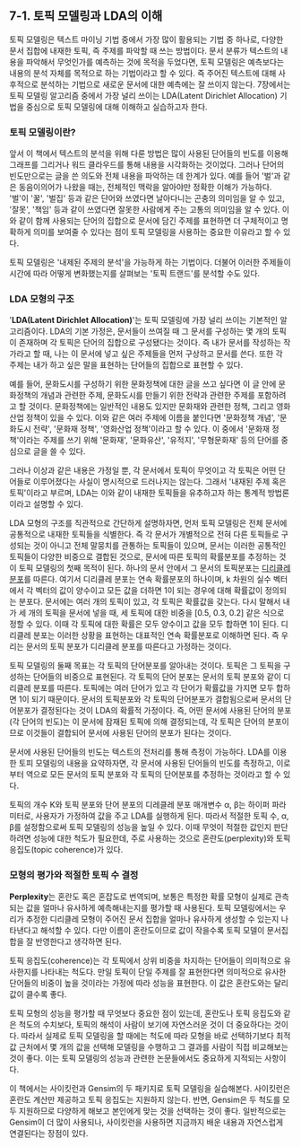 ## 7-1. 토픽 모델링과 LDA의 이해
토픽 모델링은 텍스트 마이닝 기법 중에서 가장 많이 활용되는 기법 중 하나로, 다양한 문서 집합에 내재한 토픽, 즉 주제를 파악할 때 쓰는 방법이다. 문서 분류가 텍스트의 내용을 파악해서 무엇인가를 예측하는 것에 목적을 두었다면, 토픽 모델링은 예측보다는 내용의 분석 자체를 목적으로 하는 기법이라고 할 수 있다. 즉 주어진 텍스트에 대해 사후적으로 분석하는 기법으로 새로운 문서에 대한 예측에는 잘 쓰이지 않는다. 7장에서는 토픽 모델링 알고리즘 중에서 가장 널리 쓰이는 LDA(Latent Dirichlet Allocation) 기법을 중심으로 토픽 모델링에 대해 이해하고 실습하고자 한다.

### 토픽 모델링이란?
앞서 이 책에서 텍스트의 분석을 위해 다룬 방법은 많이 사용된 단어들의 빈도를 이용해 그래프를 그리거나 워드 클라우드를 통해 내용을 시각화하는 것이었다. 그러나 단어의 빈도만으로는 글을 쓴 의도와 전체 내용을 파악하는 데 한계가 있다. 예를 들어 '벌'과 같은 동음이의어가 나왔을 때는, 전체적인 맥락을 알아야만 정확한 이해가 가능하다. '벌'이 '꿀', '벌집' 등과 같은 단어와 쓰였다면 날아다니는 곤충의 의미임을 알 수 있고, '잘못', '책임' 등과 같이 쓰였다면 잘못한 사람에게 주는 고통의 의미임을 알 수 있다. 이와 같이 함께 사용되는 단어의 집합으로 문서에 담긴 주제를 표현하면 더 구체적이고 명확하게 의미를 보여줄 수 있다는 점이 토픽 모델링을 사용하는 중요한 이유라고 할 수 있다.

토픽 모델링은 '내제된 주제의 분석'을 가능하게 하는 기법이다. 더불어 이러한 주제들이 시간에 따라 어떻게 변화했는지를 살펴보는 '토픽 트랜드'를 분석할 수도 있다.

### LDA 모형의 구조
'**LDA(Latent Dirichlet Allocation)**'는 토픽 모델링에 가장 널리 쓰이는 기본적인 알고리즘이다. LDA의 기본 가정은, 문서들이 쓰여질 때 그 문서를 구성하는 몇 개의 토픽이 존재하며 각 토픽은 단어의 집합으로 구성됐다는 것이다. 즉 내가 문서를 작성하는 작가라고 할 때, 나는 이 문서에 넣고 싶은 주제들을 먼저 구상하고 문서를 쓴다. 또한 각 주제는 내가 하고 싶은 말을 표현하는 단어들의 집합으로 표현할 수 있다.

예를 들어, 문화도시를 구성하기 위한 문화정책에 대한 글을 쓰고 싶다면 이 글 안에 문화정책의 개념과 관련한 주제, 문화도시를 만들기 위한 전략과 관련한 주제를 포함하려고 할 것이다. 문화정책에는 일반적인 내용도 있지만 문화재와 관련한 정책, 그리고 영화산업 정책이 있을 수 있다. 이와 같은 여러 주제에 이름을 붙인다면 '문화정책 개념', '문화도시 전략', '문화재 정책', '영화산업 정책'이라고 할 수 있다. 이 중에서 '문화재 정책'이라는 주제를 쓰기 위해 '문화재', '문화유산', '유적지', '무형문화재' 등의 단어를 중심으로 글을 쓸 수 있다.

그러나 이상과 같은 내용은 가정일 뿐, 각 문서에서 토픽이 무엇이고 각 토픽은 어떤 단어들로 이루어졌다는 사실이 명시적으로 드러나지는 않는다. 그래서 '내재된 주제 혹은 토픽'이라고 부르며, LDA는 이와 같이 내재한 토픽들을 유추하고자 하는 통계적 방법론이라고 설명할 수 있다.

LDA 모형의 구조를 직관적으로 간단하게 설명하자면, 먼저 토픽 모델링은 전체 문서에 공통적으로 내재한 토픽들을 식별한다. 즉 각 문서가 개별적으로 전혀 다른 토픽들로 구성되는 것이 아니고 전체 말뭉치를 관통하는 토픽들이 있으며, 문서는 이러한 공통적인 토픽들이 다양한 비중으로 결합된 것으로, 문서에 따른 토픽의 확률분포를 추정하는 것이 토픽 모델링의 첫째 목적이 된다. 하나의 문서 안에서 그 문서의 토픽분포는 [디리클레 분포](https://ko.wikipedia.org/wiki/%EB%94%94%EB%A6%AC%ED%81%B4%EB%A0%88_%EB%B6%84%ED%8F%AC)를 따른다. 여기서 디리클레 분포는 연속 확률분포의 하나이며, k 차원의 실수 벡터에서 각 벡터의 값이 양수이고 모든 값을 더하면 1이 되는 경우에 대해 확률값이 정의되는 분포다. 문서에는 여러 개의 토픽이 있고, 각 토픽은 확률값을 갖는다. 다시 말해서 내가 세 개의 토픽을 문서에 넣을 때, 세 토픽에 대한 비중을 [0.5, 0.3, 0.2] 같은 식으로 정할 수 있다. 이때 각 토픽에 대한 확률은 모두 양수이고 값을 모두 합하면 1이 된다. 디리클레 분포는 이러한 상황을 표현하는 대표적인 연속 확률분포로 이해하면 된다. 즉 우리는 문서의 토픽 분포가 디리클레 분포를 따른다고 가정하는 것이다.

토픽 모델링의 둘째 목표는 각 토픽의 단어분포를 알아내는 것이다. 토픽은 그 토픽을 구성하는 단어들의 비중으로 표현된다. 각 토픽의 단어 분포는 문서의 토픽 분포와 같이 디리클레 분포를 따른다. 토픽에는 여러 단어가 있고 각 단어가 확률값을 가지면 모두 합하면 1이 되기 때문이다. 문서의 토픽분포와 각 토픽의 단어분포가 결합됨으로써 문서의 단어분포가 결정된다는 것이 LDA의 확률적 가정이다. 즉, 어떤 문서에 사용된 단어의 분포(각 단어의 빈도)는 이 문서에 잠재된 토픽에 의해 결정되는데, 각 토픽은 단어의 분포이므로 이것들이 결합되어 문서에 사용된 단어의 분포가 된다는 것이다.

문서에 사용된 단어들의 빈도는 텍스트의 전처리를 통해 측정이 가능하다. LDA를 이용한 토피 모델링의 내용을 요약하자면, 각 문서에 사용된 단어들의 빈도를 측정하고, 이로부터 역으로 모든 문서의 토픽 분포와 각 토픽의 단어분포를 추정하는 것이라고 할 수 있다.

토픽의 개수 K와 토픽 분포와 단어 분포의 디레클레 분포 매개변수 α, β는 하이퍼 파라미터로, 사용자가 가정하여 값을 주고 LDA를 실행하게 된다. 따라서 적절한 토픽 수, α, β를 설정함으로써 토픽 모델링의 성능을 높일 수 있다. 이때 무엇이 적절한 값인지 판단하려면 성능에 대한 척도가 필요한데, 주로 사용하는 것으로 혼란도(perplexity)와 토픽 응집도(topic coherence)가 있다.

### 모형의 평가와 적절한 토픽 수 결정
**Perplexity**는 혼란도 혹은 혼잡도로 번역되며, 보통은 특정한 확률 모형이 실제로 관측되는 값을 얼마나 유사하게 예측해내는지를 평가할 때 사용된다. 토픽 모델링에서는 우리가 추정한 디리클레 모형이 주어진 문서 집합을 얼마나 유사하게 생성할 수 있는지 나타낸다고 해석할 수 있다. 다만 이름이 혼란도이므로 값이 작을수록 토픽 모델이 문서집합을 잘 반영한다고 생각하면 된다.

토픽 응집도(coherence)는 각 토픽에서 상위 비중을 차지하는 단어들이 의미적으로 유사한지를 나타내는 척도다. 만일 토픽이 단일 주제를 잘 표현한다면 의미적으로 유사한 단어들의 비중이 높을 것이라는 가정에 따라 성능을 표현한다. 이 값은 혼란도와는 달리 값이 클수록 좋다.

토픽 모형의 성능을 평가할 때 무엇보다 중요한 점이 있는데, 혼란도나 토픽 응집도와 같은 척도의 수치보다, 토픽의 해석이 사람이 보기에 자연스러운 것이 더 중요하다는 것이다. 따라서 실제로 토픽 모델링을 할 때에는 척도에 따라 모형을 바로 선택하기보다 최적값 근처에서 몇 개의 값을 선택해 모델링을 수행하고 그 결과를 사람이 직접 비교해보는 것이 좋다. 이는 토픽 모델링의 성능과 관련한 논문들에서도 중요하게 지적되는 사항이다.

이 책에서는 사이킷런과 Gensim의 두 패키지로 토픽 모델링을 실습해본다. 사이킷런은 혼란도 계산만 제공하고 토픽 응집도는 지원하지 않는다. 반면, Gensim은 두 척도를 모두 지원하므로 다양하게 해보고 본인에게 맞는 것을 선택하는 것이 좋다. 일반적으로는 Gensim이 더 많이 사용되나, 사이킷런을 사용하면 지금까지 배운 내용과 자연스럽게 연결된다는 장점이 있다.